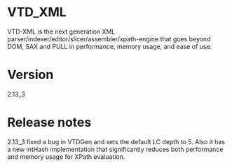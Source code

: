 # VTD_XML
VTD-XML is the next generation XML parser/indexer/editor/slicer/assembler/xpath-engine that goes beyond DOM, SAX and PULL in performance, memory usage, and ease of use.

# Version 
2.13_3

# Release notes
2.13_3 fixed a bug in VTDGen and sets the default LC depth to 5. Also it has a new intHash implementation that significantly reduces both performance and memory usage for XPath evaluation.


